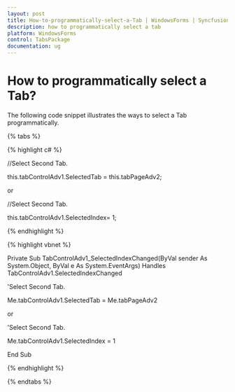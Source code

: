 ```yaml
---
layout: post
title: How-to-programmatically-select-a-Tab | WindowsForms | Syncfusion
description: how to programmatically select a tab
platform: WindowsForms
control: TabsPackage
documentation: ug
---
```


# How to programmatically select a Tab?

The following code snippet illustrates the ways to select a Tab programmatically.

{% tabs %}

{% highlight c# %}


//Select Second Tab.

this.tabControlAdv1.SelectedTab = this.tabPageAdv2;

or

//Select Second Tab.

this.tabControlAdv1.SelectedIndex= 1;

{% endhighlight %}

{% highlight vbnet %}



Private Sub TabControlAdv1_SelectedIndexChanged(ByVal sender As System.Object, ByVal e As System.EventArgs) Handles TabControlAdv1.SelectedIndexChanged

'Select Second Tab.

Me.tabControlAdv1.SelectedTab = Me.tabPageAdv2

or

'Select Second Tab.

Me.tabControlAdv1.SelectedIndex = 1

End Sub

{% endhighlight %}

{% endtabs %}

